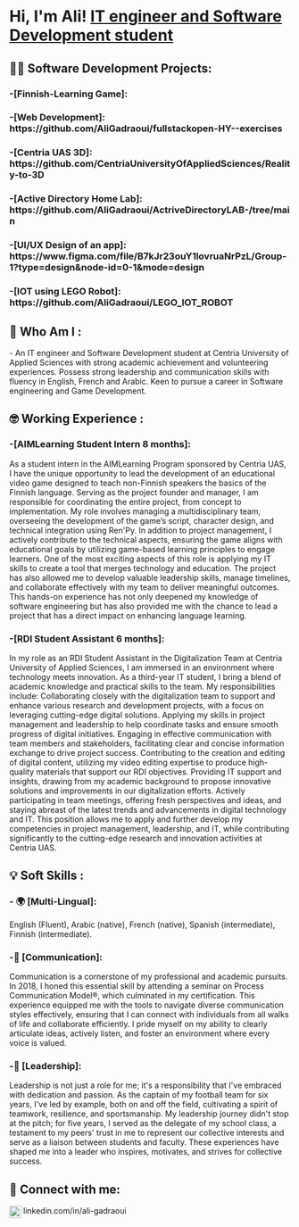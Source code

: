 <h1>Hi, I'm Ali!  <a href="linkedin.com/in/ali-gadraoui">IT engineer and Software Development student</a> </h1>

<h2>👨‍💻 Software Development Projects:</h2>

<h3>-[Finnish-Learning Game]: 
  
<h3>-[Web Development]: 
  https://github.com/AliGadraoui/fullstackopen-HY--exercises
<h3>-[Centria UAS 3D]: 
  https://github.com/CentriaUniversityOfAppliedSciences/Reality-to-3D
<h3>-[Active Directory Home Lab]:
  https://github.com/AliGadraoui/ActriveDirectoryLAB-/tree/main
<h3>-[UI/UX Design of an app]: 
  https://www.figma.com/file/B7kJr23ouY1lovruaNrPzL/Group-1?type=design&node-id=0-1&mode=design
<h3>-[IOT using LEGO Robot]: 
  https://github.com/AliGadraoui/LEGO_IOT_ROBOT

<h2> 🧐 Who Am I :</h2>
- An IT engineer and Software Development student at Centria University of Applied Sciences with strong academic achievement and volunteering experiences. Possess strong leadership and communication skills with fluency in English, French and Arabic. Keen to pursue a career in Software engineering and Game Development.

<h2> 🤓 Working Experience :</h2>
<h3>-[AIMLearning Student Intern 8 months]:</h3>As a student intern in the AIMLearning Program sponsored by Centria UAS, I have the unique opportunity to lead the development of an educational video game designed to teach non-Finnish speakers the basics of the Finnish language. Serving as the project founder and manager, I am responsible for coordinating the entire project, from concept to implementation.
My role involves managing a multidisciplinary team, overseeing the development of the game’s script, character design, and technical integration using Ren'Py. In addition to project management, I actively contribute to the technical aspects, ensuring the game aligns with educational goals by utilizing game-based learning principles to engage learners.
One of the most exciting aspects of this role is applying my IT skills to create a tool that merges technology and education. The project has also allowed me to develop valuable leadership skills, manage timelines, and collaborate effectively with my team to deliver meaningful outcomes. This hands-on experience has not only deepened my knowledge of software engineering but has also provided me with the chance to lead a project that has a direct impact on enhancing language learning.

<h3>-[RDI Student Assistant 6 months]:</h3>In my role as an RDI Student Assistant in the Digitalization Team at Centria University of Applied Sciences, I am immersed in an environment where technology meets innovation. As a third-year IT student, I bring a blend of academic knowledge and practical skills to the team. My responsibilities include:
Collaborating closely with the digitalization team to support and enhance various research and development projects, with a focus on leveraging cutting-edge digital solutions.
Applying my skills in project management and leadership to help coordinate tasks and ensure smooth progress of digital initiatives.
Engaging in effective communication with team members and stakeholders, facilitating clear and concise information exchange to drive project success.
Contributing to the creation and editing of digital content, utilizing my video editing expertise to produce high-quality materials that support our RDI objectives.
Providing IT support and insights, drawing from my academic background to propose innovative solutions and improvements in our digitalization efforts.
Actively participating in team meetings, offering fresh perspectives and ideas, and staying abreast of the latest trends and advancements in digital technology and IT.
This position allows me to apply and further develop my competencies in project management, leadership, and IT, while contributing significantly to the cutting-edge research and innovation activities at Centria UAS.

<h2> 💡 Soft Skills :</h2>
<h3>- 🌍 [Multi-Lingual]:</h3> English (Fluent), Arabic (native), French (native), Spanish (intermediate), Finnish (intermediate).
<h3>-💬 [Communication]:</h3>Communication is a cornerstone of my professional and academic pursuits. In 2018, I honed this essential skill by attending a seminar on Process Communication Model®, which culminated in my certification. This experience equipped me with the tools to navigate diverse communication styles effectively, ensuring that I can connect with individuals from all walks of life and collaborate efficiently. I pride myself on my ability to clearly articulate ideas, actively listen, and foster an environment where every voice is valued.
<h3>-🧢 [Leadership]:</h3>Leadership is not just a role for me; it's a responsibility that I've embraced with dedication and passion. As the captain of my football team for six years, I've led by example, both on and off the field, cultivating a spirit of teamwork, resilience, and sportsmanship. My leadership journey didn't stop at the pitch; for five years, I served as the delegate of my school class, a testament to my peers' trust in me to represent our collective interests and serve as a liaison between students and faculty. These experiences have shaped me into a leader who inspires, motivates, and strives for collective success.

<h2> 🤳 Connect with me:</h2>

<img align="left" alt="AliGadraoui | LinkedIn" width="22px" src="https://cdn.jsdelivr.net/npm/simple-icons@v3/icons/linkedin.svg" />linkedin.com/in/ali-gadraoui

[linkedin]: linkedin.com/in/ali-gadraoui

<!--
**joshmadakor1/joshmadakor1** is a ✨ _special_ ✨ repository because its `README.md` (this file) appears on your GitHub profile.

Here are some ideas to get you started:

- 🔭 I’m currently working on ...
- 🌱 I’m currently learning ...
- 👯 I’m looking to collaborate on ...
- 🤔 I’m looking for help with ...
- 💬 Ask me about ...
- 📫 How to reach me: ...
- 😄 Pronouns: ...
- ⚡ Fun fact: ...
-->
